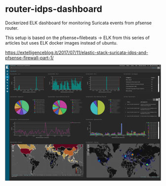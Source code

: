 # router-idps-dashboard

Dockerized ELK dashboard for monitoring Suricata events from pfsense router.

This setup is based on the pfsense+filebeats -> ELK from this series of articles but uses ELK docker images instead of ubuntu.   

https://extelligenceblog.it/2017/07/11/elastic-stack-suricata-idps-and-pfsense-firewall-part-1/

![screencap](dashboard.png)

